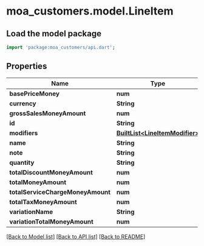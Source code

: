 # moa_customers.model.LineItem

## Load the model package
```dart
import 'package:moa_customers/api.dart';
```

## Properties
Name | Type | Description | Notes
------------ | ------------- | ------------- | -------------
**basePriceMoney** | **num** |  | [optional] 
**currency** | **String** |  | [optional] 
**grossSalesMoneyAmount** | **num** |  | [optional] 
**id** | **String** |  | [optional] 
**modifiers** | [**BuiltList&lt;LineItemModifier&gt;**](LineItemModifier.md) |  | [optional] 
**name** | **String** |  | [optional] 
**note** | **String** |  | [optional] 
**quantity** | **String** |  | [optional] 
**totalDiscountMoneyAmount** | **num** |  | [optional] 
**totalMoneyAmount** | **num** |  | [optional] 
**totalServiceChargeMoneyAmount** | **num** |  | [optional] 
**totalTaxMoneyAmount** | **num** |  | [optional] 
**variationName** | **String** |  | [optional] 
**variationTotalMoneyAmount** | **num** |  | [optional] 

[[Back to Model list]](../README.md#documentation-for-models) [[Back to API list]](../README.md#documentation-for-api-endpoints) [[Back to README]](../README.md)


